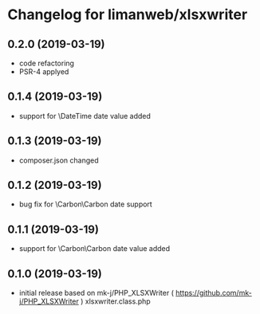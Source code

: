 # Changelog for limanweb/xlsxwriter

## 0.2.0 (2019-03-19)

- code refactoring
- PSR-4 applyed

## 0.1.4 (2019-03-19)

- support for \DateTime date value added

## 0.1.3 (2019-03-19)

- composer.json changed

## 0.1.2 (2019-03-19)

- bug fix for \Carbon\Carbon date support

## 0.1.1 (2019-03-19)

- support for \Carbon\Carbon date value added

## 0.1.0 (2019-03-19)

- initial release based on mk-j/PHP_XLSXWriter ( https://github.com/mk-j/PHP_XLSXWriter ) xlsxwriter.class.php
